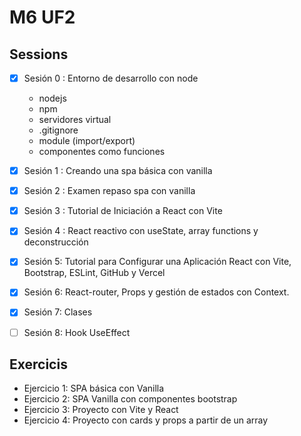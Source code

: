 # M6 UF2
## Sessions
- [x] Sesión 0 : Entorno de desarrollo con node
  - nodejs
  - npm
  - servidores virtual
  - .gitignore
  - module (import/export)
  - componentes como funciones

- [x] Sesión 1 : Creando una spa básica con vanilla
- [x] Sesión 2 : Examen repaso spa con vanilla
- [x] Sesión 3 : Tutorial de Iniciación a React con Vite
- [x] Sesión 4 : React reactivo con useState, array functions y deconstrucción
- [x] Sesión 5: Tutorial para Configurar una Aplicación React con Vite, Bootstrap, ESLint, GitHub y Vercel
- [x] Sesión 6: React-router, Props y gestión de estados con Context.
- [x] Sesión 7: Clases
- [ ] Sesión 8: Hook UseEffect

## Exercicis
  - Ejercicio 1: SPA básica con Vanilla
  - Ejercicio 2: SPA Vanilla con componentes bootstrap
  - Ejercicio 3: Proyecto con Vite y React
  - Ejercicio 4: Proyecto con cards y props a partir de un array
